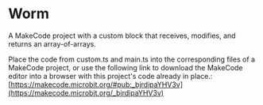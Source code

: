 # Worm
A MakeCode project with a custom block that receives, modifies, and returns an array-of-arrays.

Place the code from custom.ts and main.ts into the corresponding files of a MakeCode project, or use the following link to download the MakeCode editor into a browser with this project's code already in place.: [https://makecode.microbit.org/#pub:_bjrdipaYHV3v](https://makecode.microbit.org/_bjrdipaYHV3v)
